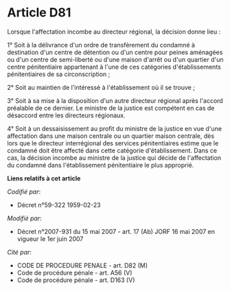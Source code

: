 # Article D81

Lorsque l'affectation incombe au directeur régional, la décision donne lieu :

1° Soit à la délivrance d'un ordre de transfèrement du condamné à destination d'un centre de détention ou d'un centre pour
peines aménagées ou d'un centre de semi-liberté ou d'une maison d'arrêt ou d'un quartier d'un centre pénitentiaire
appartenant à l'une de ces catégories d'établissements pénitentiaires de sa circonscription ;

2° Soit au maintien de l'intéressé à l'établissement où il se trouve ;

3° Soit à sa mise à la disposition d'un autre directeur régional après l'accord préalable de ce dernier. Le ministre de la
justice est compétent en cas de désaccord entre les directeurs régionaux.

4° Soit à un dessaisissement au profit du ministre de la justice en vue d'une affectation dans une maison centrale ou un
quartier maison centrale, dès lors que le directeur interrégional des services pénitentiaires estime que le condamné doit
être affecté dans cette catégorie d'établissement. Dans ce cas, la décision incombe au ministre de la justice qui décide de
l'affectation du condamné dans l'établissement pénitentiaire le plus approprié.

**Liens relatifs à cet article**

_Codifié par_:

  - Décret n°59-322 1959-02-23

_Modifié par_:

  - Décret n°2007-931 du 15 mai 2007 - art. 17 (Ab) JORF 16 mai 2007 en vigueur le 1er juin 2007

_Cité par_:

  - CODE DE PROCEDURE PENALE - art. D82 (M)
  - Code de procédure pénale - art. A56 (V)
  - Code de procédure pénale - art. D163 (V)
